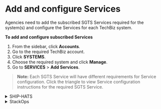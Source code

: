 # Add and configure Services

Agencies need to add the subscribed SGTS Services required for the system(s) and configure the Services for each TechBiz system.

**To add and configure subscribed Services**

1. From the sidebar, click **Accounts**.
2. Go to the required TechBiz account.
3. Click **SYSTEMS**.
4. Choose the required system and click **Manage**.
5. Go to **SERVICES** \> **Add Services**.

> **Note:** Each SGTS Service will have different requirements for Service configuration. Click the triangle to view Service configuration instructions for the required SGTS Service.

<details>
  <summary>SHIP-HATS</summary>

7. Click **SHIP-HATS**.
8. Click **Next**.

<kbd><img src="images/add-prod-next.png" alt="drawing" width="100%"/></kbd>

9. Click **Submit**.

<kbd><img src="images/add-prod-submit.png" alt="drawing" width="100%"/></kbd>

The system record appears on the **Systems** page with status as **Provisioned**.

<kbd><img src="images/sys-prov.png" alt="drawing" width="100%"/></kbd>


Go to [Access SHIP-HATS portal](https://docs.developer.tech.gov.sg/docs/ship-hats-portal/access-ship-hats-portal) for a guide to SHIP-HATS portal.

  </details>

<details>
  <summary>StackOps</summary>

7. Click **StackOps**.
8. Specify the required information for your Elastic deployment.

<kbd><img src="images/stakops-add-prod.png" alt="drawing" width="100%"/></kbd>

9. Click **Next**.

10. Verify if the information displayed is correct before clicking **Submit**. When the Elastic deployment is successfully provisioned, the subscription and billing admins are notified via email. This email has the high-level configuration details attached in the .csv format.

> **Note**: 	
**Sizing details** is displayed only when you specify the deployment size. When you select the required size, you can see the memory size(MB) and storage size(GB) that will be provisioned for this deployment under **Sizing details**. It also displays the **Instance type** and **Number of zones** that are available for a particular instance.

  </details>
